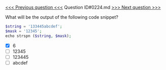 [<<< Previous question <<<](0223.md)  Question ID#0224.md  [>>> Next question >>>](0225.md) 

What will be the output of the following code snippet?

```php
$string = '133445abcdef';
$mask = '12345';
echo strspn ($string, $mask);
```

- [x] 6
- [ ] 12345
- [ ] 123445
- [ ] abcdef
